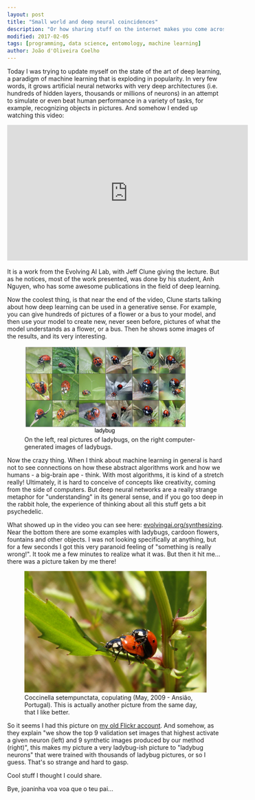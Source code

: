 ```yaml
---
layout: post
title: "Small world and deep neural coincidences"
description: "Or how sharing stuff on the internet makes you come across your own stuff years later"
modified: 2017-02-05
tags: [programming, data science, entomology, machine learning]
author: João d'Oliveira Coelho
---
```


Today I was trying to update myself on the state of the art of deep learning, a paradigm of machine learning that is exploding in popularity. In very few words, it grows artificial neural networks with very deep architectures (i.e. hundreds of hidden layers, thousands or millions of neurons) in an attempt to simulate or even beat human performance in a variety of tasks, for example, recognizing objects in pictures. And somehow I ended up watching this video:


<iframe width="560" height="315" src="https://www.youtube.com/embed/3lp9eN5JE2A" frameborder="0" allowfullscreen></iframe>

It is a work from the Evolving AI Lab, with Jeff Clune giving the lecture. But as he notices, most of the work presented, was done by his student, Anh Nguyen, who has some awesome publications in the field of deep learning.

Now the coolest thing, is that near the end of the video, Clune starts talking about how deep learning can be used in a generative sense. For example, you can give hundreds of pictures of a flower or a bus to your model, and then use your model to create new, never seen before, pictures of what the model understands as a flower, or a bus. Then he shows some images of the results, and its very interesting.

<figure>
	<img src="/images/deepnn_ladybugs.png" alt="7-spot ladybug">
	<figcaption>On the left, real pictures of ladybugs, on the right computer-generated images of ladybugs.</figcaption>
</figure>

Now the crazy thing. When I think about machine learning in general is hard not to see connections on how these abstract algorithms work and how we humans - a big-brain ape - think. With most algorithms, it is kind of a stretch really! Ultimately, it is hard to conceive of concepts like creativity, coming from the side of computers. But deep neural networks are a really strange metaphor for "understanding" in its general sense, and if you go too deep in the rabbit hole, the experience of thinking about all this stuff gets a bit psychedelic.

What showed up in the video you can see here: <a href="http://www.evolvingai.org/synthesizing" target="_blank">evolvingai.org/synthesizing</a>. Near the bottom there are some examples with ladybugs, cardoon flowers, fountains and other objects. I was not looking specifically at anything, but for a few seconds I got this very paranoid feeling of "something is really wrong!". It took me a few minutes to realize what it was. But then it hit me... there was a picture taken by me there!

<figure>
	<img src="/images/COCCINELLA-SEPTEMPUNCTATA.png" alt="7-spot ladybug">
	<figcaption>Coccinella setempunctata, copulating (May, 2009 - Ansião, Portugal). This is actually another picture from the same day, that I like better.</figcaption>
</figure>

So it seems I had this picture on <a href="https://www.flickr.com/photos/joaocoelho/3494485393" target="_blank">my old Flickr account</a>. And somehow, as they explain "we show the top 9 validation set images that highest activate a given neuron (left) and 9 synthetic images produced by our method (right)", this makes my picture a very ladybug-ish picture to "ladybug neurons" that were trained with thousands of ladybug pictures, or so I guess. That's so strange and hard to gasp.

Cool stuff I thought I could share.

Bye,
joaninha voa voa que o teu pai...

